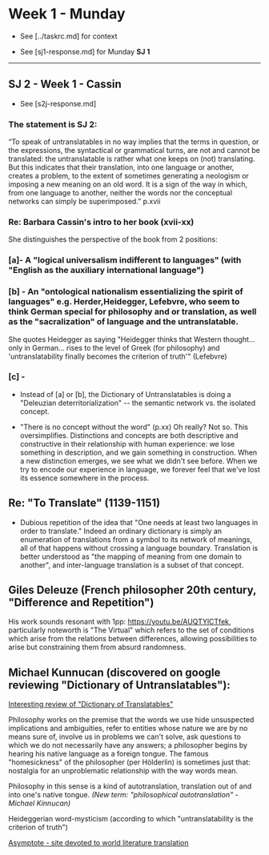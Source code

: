 # Week 1 - Munday

- See [../taskrc.md] for context

- See [sj1-response.md] for Munday **SJ 1**

---
## **SJ 2** - Week 1 - Cassin
- See [s2j-response.md]

### The statement is **SJ 2**:
“To speak of untranslatables in no way implies that the terms in question, or the expressions, the syntactical or grammatical turns, are not and cannot be translated: the untranslatable is rather what one keeps on (not) translating. But this indicates that their translation, into one language or another, creates a problem, to the extent of sometimes generating a neologism or imposing a new meaning on an old word. It is a sign of the way in which, from one language to another, neither the words nor the conceptual networks can simply be superimposed.” p.xvii

### Re: Barbara Cassin's intro to her book (xvii-xx)
She distinguishes the perspective of the book from 2 positions:

### [a]- A "logical universalism indifferent to languages" (with "English as the auxiliary international language")

### [b] - An "ontological nationalism essentializing the spirit of languages" e.g. Herder,Heidegger, Lefebvre, who seem to think German special for philosophy and or translation, as well as the "sacralization" of language and the untranslatable.

She quotes Heidegger as saying "Heidegger thinks that Western thought... only in German... rises to the level of Greek (for philosophy) and 'untranslatability finally becomes the criterion of truth'" (Lefebvre)

### [c] -

-  Instead of [a] or [b], the Dictionary of Untranslatables is doing a "Deleuzian deterritorialization" -- the semantic network vs. the isolated concept.

- "There is no concept without the word" (p.xx)  Oh really?  Not so.  This oversimplifies.  Distinctions and concepts are both descriptive and constructive in their relationship with human experience: we lose something in description, and we gain something in construction.  When a new distinction emerges, we see what we didn't see before.  When we try to encode our experience in language, we forever feel that we've lost its essence somewhere in the process.

## Re: "To Translate" (1139-1151)
- Dubious repetition of the idea that "One needs at least two languages in order to translate."  Indeed an ordinary dictionary is simply an enumeration of translations from a symbol to its network of meanings, all of that happens without crossing a language boundary.  Translation is better understood as "the mapping of meaning from one domain to another", and inter-language translation is a subset of that concept.

## Giles Deleuze (French philosopher 20th century, "Difference and Repetition")
His work sounds resonant with 1pp: https://youtu.be/AUQTYlCTfek, particularly noteworth is "The Virtual" which refers to the set of conditions which arise from the relations between differences, allowing possibilities to arise but constraining them from absurd randomness.

## Michael Kunnucan (discovered on google reviewing "Dictionary of Untranslatables"):
[Interesting review of "Dictionary of Translatables"](https://www.asymptotejournal.com/criticism/barbara-cassin-dictionary-of-untranslatables-a-philosophical-lexicon/)

Philosophy works on the premise that the words we use hide unsuspected implications and ambiguities, refer to entities whose nature we are by no means sure of, involve us in problems we can't solve, ask questions to which we do not necessarily have any answers; a philosopher begins by hearing his native language as a foreign tongue. The famous "homesickness" of the philosopher (per Hölderlin) is sometimes just that: nostalgia for an unproblematic relationship with the way words mean.

 Philosophy in this sense is a kind of autotranslation, translation out of and into one's native tongue.
 *(New term: "philosophical autotranslation" - Michael Kinnucan)*

Heideggerian word-mysticism (according to which "untranslatability is the criterion of truth")

[Asymptote - site devoted to world literature translation](https://www.asymptotejournal.com/about/)

